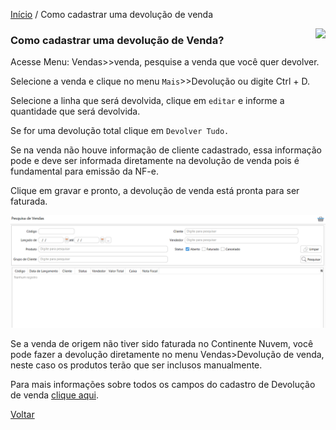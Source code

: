 [Início](index.md) / Como cadastrar uma devolução de venda

<a href="http://docs.continentenuvem.com.br/dicas.html#dicas"><img align="right" src="http://docs.continentenuvem.com.br/images/dicas.png"></a>



### Como cadastrar uma devolução de Venda?

Acesse Menu: Vendas>>venda, pesquise a venda que você quer devolver.

Selecione a venda e clique no menu `Mais`>>Devolução ou digite Ctrl + D.

Selecione a linha que será devolvida, clique em `editar` e informe a quantidade que será devolvida.

Se for uma devolução total clique em `Devolver Tudo.`

Se na venda não houve informação de cliente cadastrado, essa informação pode e deve ser informada diretamente na devolução de venda pois é fundamental para emissão da NF-e.

Clique em gravar e pronto, a devolução de venda está pronta para ser faturada.

![](images/como_fazer_cadastrar_devolucao_venda.gif)



Se a venda de origem não tiver sido faturada no Continente Nuvem, você pode fazer a devolução diretamente no menu Vendas>Devolução de venda, neste caso os produtos terão que ser inclusos manualmente.



Para mais informações sobre todos os campos do cadastro de Devolução de venda [clique aqui](vendas_devolucao_venda.md).

[Voltar](index.md)

